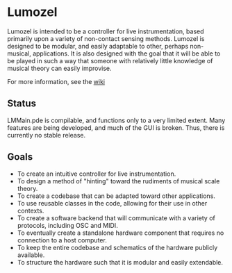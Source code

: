 Lumozel
=======

Lumozel is intended to be a controller for live instrumentation, based primarily upon a variety of non-contact sensing methods. Lumozel is designed to be modular, and easily adaptable to other, perhaps non-musical, applications. It is also designed with the goal that it will be able to be played in such a way that someone with relatively little knowledge of musical theory can easily improvise.

For more information, see the [wiki](http://github.com/ayoungblood/lumozel/wiki)

Status
------

LMMain.pde is compilable, and functions only to a very limited extent.
Many features are being developed, and much of the GUI is broken.
Thus, there is currently no stable release.

Goals
-----

* To create an intuitive controller for live instrumentation.
* To design a method of "hinting" toward the rudiments of musical scale theory.
* To create a codebase that can be adapted toward other applications.
* To use reusable classes in the code, allowing for their use in other contexts.
* To create a software backend that will communicate with a variety of protocols, including OSC and MIDI.
* To eventually create a standalone hardware component that requires no connection to a host computer.
* To keep the entire codebase and schematics of the hardware publicly available.
* To structure the hardware such that it is modular and easily extendable. 
